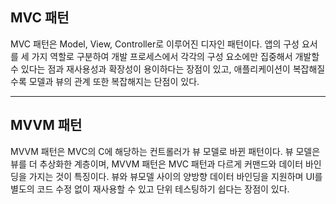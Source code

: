 ## MVC 패턴

MVC 패턴은 Model, View, Controller로 이루어진 디자인 패턴이다. 앱의 구성 요서를 세 가지 역할로 구분하여 개발 프로세스에서 각각의 구성 요소에만 집중해서 개발할 수 있다는 점과 재사용성과 확장성이 용이하다는 장점이 있고, 애플리케이션이 복잡해질수록 모델과 뷰의 관계 또한 복잡해지는 단점이 있다.

---

## MVVM 패턴

MVVM 패턴은 MVC의 C에 해당하는 컨트롤러가 뷰 모델로 바뀐 패턴이다. 뷰 모델은 뷰를 더 추상화한 계층이며, MVVM 패턴은 MVC 패턴과 다르게 커맨드와 데이터 바인딩을 가지는 것이 특징이다. 뷰와 뷰모델 사이의 양방향 데이터 바인딩을 지원하며 UI를 별도의 코드 수정 없이 재사용할 수 있고 단위 테스팅하기 쉽다는 장점이 있다.
